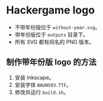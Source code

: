 # Hackergame logo

- 不带年份版位于 `without-year.svg`。
- 带年份版位于 `outputs` 目录下。
- 所有 SVG 都有同名的 PNG 版本。

## 制作带年份版 logo 的方法

1. 安装 Inkscape。
1. 安装字体 `BAUHS93.TTF`。
1. 修改并运行 `build.sh`。
